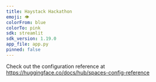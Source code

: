 ```yaml
---
title: Haystack Hackathon
emoji: 👁
colorFrom: blue
colorTo: pink
sdk: streamlit
sdk_version: 1.19.0
app_file: app.py
pinned: false
---
```


Check out the configuration reference at https://huggingface.co/docs/hub/spaces-config-reference
